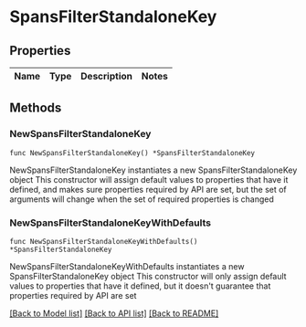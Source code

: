 # SpansFilterStandaloneKey

## Properties

Name | Type | Description | Notes
------------ | ------------- | ------------- | -------------

## Methods

### NewSpansFilterStandaloneKey

`func NewSpansFilterStandaloneKey() *SpansFilterStandaloneKey`

NewSpansFilterStandaloneKey instantiates a new SpansFilterStandaloneKey object
This constructor will assign default values to properties that have it defined,
and makes sure properties required by API are set, but the set of arguments
will change when the set of required properties is changed

### NewSpansFilterStandaloneKeyWithDefaults

`func NewSpansFilterStandaloneKeyWithDefaults() *SpansFilterStandaloneKey`

NewSpansFilterStandaloneKeyWithDefaults instantiates a new SpansFilterStandaloneKey object
This constructor will only assign default values to properties that have it defined,
but it doesn't guarantee that properties required by API are set


[[Back to Model list]](../README.md#documentation-for-models) [[Back to API list]](../README.md#documentation-for-api-endpoints) [[Back to README]](../README.md)


